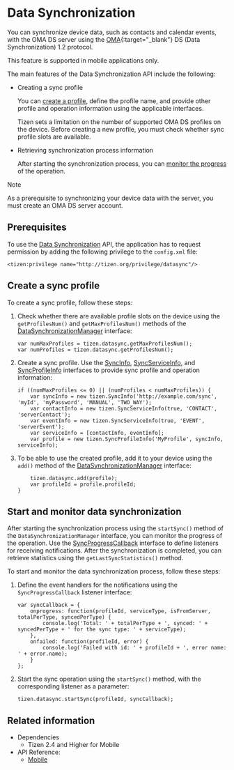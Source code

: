 # Data Synchronization

You can synchronize device data, such as contacts and calendar events, with the OMA DS server using the [OMA](http://openmobilealliance.org/){:target="_blank"} DS (Data Synchronization) 1.2 protocol.

This feature is supported in mobile applications only.

The main features of the Data Synchronization API include the following:

- Creating a sync profile   

  You can [create a profile](#creating-a-sync-profile), define the profile name, and provide other profile and operation information using the applicable interfaces.

  Tizen sets a limitation on the number of supported OMA DS profiles on the device. Before creating a new profile, you must check whether sync profile slots are available.

- Retrieving synchronization process information   

  After starting the synchronization process, you can [monitor the progress](#starting-and-monitoring-data-synchronization) of the operation.

> [!NOTE]
> As a prerequisite to synchronizing your device data with the server, you must create an OMA DS server account.

## Prerequisites

To use the [Data Synchronization](../../api/latest/device_api/mobile/tizen/datasync.html) API, the application has to request permission by adding the following privilege to the `config.xml` file:

```
<tizen:privilege name="http://tizen.org/privilege/datasync"/>
```

## Create a sync profile

To create a sync profile, follow these steps:

1. Check whether there are available profile slots on the device using the `getProfilesNum()` and `getMaxProfilesNum()` methods of the [DataSynchronizationManager](../../api/latest/device_api/mobile/tizen/datasync.html#DataSynchronizationManager) interface:

   ```
   var numMaxProfiles = tizen.datasync.getMaxProfilesNum();
   var numProfiles = tizen.datasync.getProfilesNum();
   ```

2. Create a sync profile. Use the [SyncInfo](../../api/latest/device_api/mobile/tizen/datasync.html#SyncInfo), [SyncServiceInfo](../../api/latest/device_api/mobile/tizen/datasync.html#SyncServiceInfo), and [SyncProfileInfo](../../api/latest/device_api/mobile/tizen/datasync.html#SyncProfileInfo) interfaces to provide sync profile and operation information:

   ```
   if ((numMaxProfiles <= 0) || (numProfiles < numMaxProfiles)) {
       var syncInfo = new tizen.SyncInfo('http://example.com/sync', 'myId', 'myPassword', 'MANUAL', 'TWO_WAY');
       var contactInfo = new tizen.SyncServiceInfo(true, 'CONTACT', 'serverContact');
       var eventInfo = new tizen.SyncServiceInfo(true, 'EVENT', 'serverEvent');
       var serviceInfo = [contactInfo, eventInfo];
       var profile = new tizen.SyncProfileInfo('MyProfile', syncInfo, serviceInfo);
   ```

3. To be able to use the created profile, add it to your device using the `add()` method of the [DataSynchronizationManager](../../api/latest/device_api/mobile/tizen/datasync.html#DataSynchronizationManager) interface:

   ```
       tizen.datasync.add(profile);
       var profileId = profile.profileId;
   }
   ```

## Start and monitor data synchronization

After starting the synchronization process using the `startSync()` method of the `DataSynchronizationManager` interface, you can monitor the progress of the operation. Use the [SyncProgressCallback](../../api/latest/device_api/mobile/tizen/datasync.html#SyncProgressCallback) interface to define listeners for receiving notifications. After the synchronization is completed, you can retrieve statistics using the `getLastSyncStatistics()` method.

To start and monitor the data synchronization process, follow these steps:

1. Define the event handlers for the notifications using the `SyncProgressCallback` listener interface:

   ```
   var syncCallback = {
       onprogress: function(profileId, serviceType, isFromServer, totalPerType, syncedPerType) {
           console.log('Total: ' + totalPerType + ', synced: ' + syncedPerType + ' for the sync type: ' + serviceType);
       },
       onfailed: function(profileId, error) {
           console.log('Failed with id: ' + profileId + ', error name: ' + error.name);
       }
   };
   ```

2. Start the sync operation using the `startSync()` method, with the corresponding listener as a parameter:

   ```
   tizen.datasync.startSync(profileId, syncCallback);
   ```

## Related information
* Dependencies   
  - Tizen 2.4 and Higher for Mobile
* API Reference:
  - [Mobile](../../api/latest/device_api/mobile/tizen/datasync.html)
